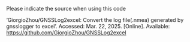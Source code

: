 Please indicate the source when using this code

‘GiorgioZhou/GNSSLog2excel: Convert the log file(.nmea) generated by gnsslogger to excel’. Accessed: Mar. 22, 2025. [Online]. Available: https://github.com/GiorgioZhou/GNSSLog2excel

